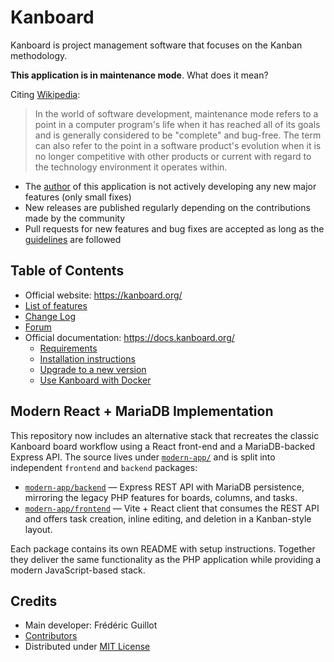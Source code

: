 Kanboard
========

Kanboard is project management software that focuses on the Kanban methodology.

**This application is in maintenance mode**. What does it mean?

Citing [Wikipedia](https://en.wikipedia.org/wiki/Maintenance_mode):

> In the world of software development, maintenance mode refers to a point in a computer program's life when it has reached all of its goals and is generally considered to be "complete" and bug-free. The term can also refer to the point in a software product's evolution when it is no longer competitive with other products or current with regard to the technology environment it operates within.

- The [author](#credits) of this application is not actively developing any new major features (only small fixes)
- New releases are published regularly depending on the contributions made by the community
- Pull requests for new features and bug fixes are accepted as long as the [guidelines](.github/pull_request_template.md) are followed

Table of Contents
-----------------

- Official website: <https://kanboard.org/>
- [List of features](https://kanboard.org/#features)
- [Change Log](https://github.com/kanboard/kanboard/blob/main/ChangeLog)
- [Forum](https://kanboard.discourse.group/)
- Official documentation: <https://docs.kanboard.org/>
    - [Requirements](https://docs.kanboard.org/v1/admin/requirements/)
    - [Installation instructions](https://docs.kanboard.org/v1/admin/installation/)
    - [Upgrade to a new version](https://docs.kanboard.org/v1/admin/upgrade/)
    - [Use Kanboard with Docker](https://docs.kanboard.org/v1/admin/docker/)

Modern React + MariaDB Implementation
------------------------------------

This repository now includes an alternative stack that recreates the classic Kanboard board workflow using a React front-end and a MariaDB-backed Express API. The source lives under [`modern-app/`](modern-app/) and is split into independent `frontend` and `backend` packages:

- [`modern-app/backend`](modern-app/backend) — Express REST API with MariaDB persistence, mirroring the legacy PHP features for boards, columns, and tasks.
- [`modern-app/frontend`](modern-app/frontend) — Vite + React client that consumes the REST API and offers task creation, inline editing, and deletion in a Kanban-style layout.

Each package contains its own README with setup instructions. Together they deliver the same functionality as the PHP application while providing a modern JavaScript-based stack.

Credits
-------

- Main developer: Frédéric Guillot
- [Contributors](https://github.com/kanboard/kanboard/graphs/contributors)
- Distributed under [MIT License](https://github.com/kanboard/kanboard/blob/main/LICENSE)
